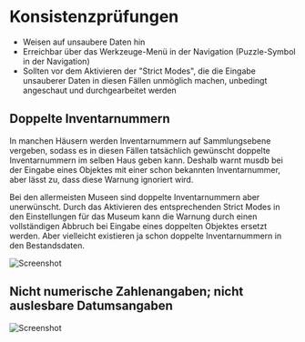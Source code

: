 # Konsistenzprüfungen

- Weisen auf unsaubere Daten hin
- Erreichbar über das Werkzeuge-Menü in der Navigation (Puzzle-Symbol in der Navigation)
- Sollten vor dem Aktivieren der "Strict Modes", die die Eingabe unsauberer Daten in diesen Fällen unmöglich machen, unbedingt angeschaut und durchgearbeitet werden

## Doppelte Inventarnummern

In manchen Häusern werden Inventarnummern auf Sammlungsebene vergeben, sodass es in diesen Fällen tatsächlich gewünscht doppelte Inventarnummern im selben Haus geben kann. Deshalb warnt musdb bei der Eingabe eines Objektes mit einer schon bekannten Inventarnummer, aber lässt zu, dass diese Warnung ignoriert wird.

Bei den allermeisten Museen sind doppelte Inventarnummern aber unerwünscht. Durch das Aktivieren des entsprechenden Strict Modes in den Einstellungen für das Museum kann die Warnung durch einen vollständigen Abbruch bei Eingabe eines doppelten Objektes ersetzt werden. Aber vielleicht existieren ja schon doppelte Inventarnummern in den Bestandsdaten.

![Screenshot](../../assets/musdb/weiteres/Konsistenzcheck-doppelte-Invno.avif)

## Nicht numerische Zahlenangaben; nicht auslesbare Datumsangaben

![Screenshot](../../assets/musdb/weiteres/Konsistenzcheck-nicht-valide-Datumsangaben.avif)
